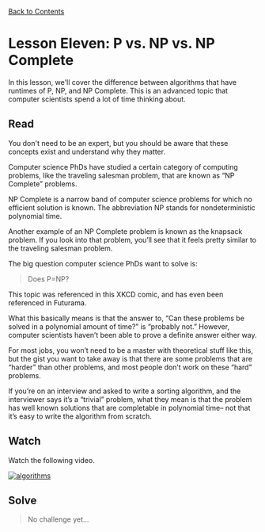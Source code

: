 [Back to Contents](https://github.com/coding-boot-camp/cs-technical-curriculum/tree/master/async-content)

# Lesson Eleven: P vs. NP vs. NP Complete

In this lesson, we'll cover the difference between algorithms that have runtimes of P, NP, and NP Complete. This is an advanced topic that computer scientists spend a lot of time thinking about.

## Read
You don't need to be an expert, but you should be aware that these concepts exist and understand why they matter.

Computer science PhDs have studied a certain category of computing problems, like the traveling salesman problem, that are known as “NP Complete” problems.

NP Complete is a narrow band of computer science problems for which no efficient solution is known. The abbreviation NP stands for nondeterministic polynomial time.

Another example of an NP Complete problem is known as the knapsack problem. If you look into that problem, you’ll see that it feels pretty similar to the traveling salesman problem.

The big question computer science PhDs want to solve is:

> Does P=NP?
> 
This topic was referenced in this XKCD comic, and has even been referenced in Futurama.

What this basically means is that the answer to, “Can these problems be solved in a polynomial amount of time?” is “probably not.” However, computer scientists haven’t been able to prove a definite answer either way.

For most jobs, you won’t need to be a master with theoretical stuff like this, but the gist you want to take away is that there are some problems that are “harder” than other problems, and most people don’t work on these “hard” problems.

If you’re on an interview and asked to write a sorting algorithm, and the interviewer says it’s a “trivial” problem, what they mean is that the problem has well known solutions that are completable in polynomial time– not that it’s easy to write the algorithm from scratch.

## Watch

Watch the following video.

[![algorithms](http://img.youtube.com/vi/YX40hbAHx3s/0.jpg)](http://www.youtube.com/watch?v=YX40hbAHx3s "algorithms")

## Solve

 
> No challenge yet...
